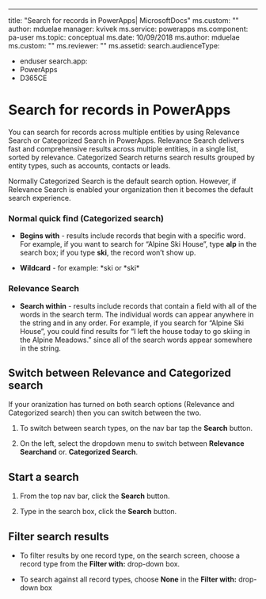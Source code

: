 ---
title: "Search for records in PowerApps| MicrosoftDocs"
ms.custom: ""
author: mduelae
manager: kvivek
ms.service: powerapps
ms.component: pa-user
ms.topic: conceptual
ms.date: 10/09/2018
ms.author: mduelae
ms.custom: ""
ms.reviewer: ""
ms.assetid: 
search.audienceType: 
  - enduser
search.app: 
  - PowerApps
  - D365CE
# Search for records in PowerApps

You can search for records across multiple entities by using Relevance Search or Categorized Search in PowerApps. Relevance Search delivers fast and comprehensive results across multiple entities, in a single list, sorted by relevance. Categorized Search returns search results grouped by entity types, such as accounts, contacts or leads.

Normally Categorized Search is the default search option. However, if Relevance Search is enabled your organization then it becomes the default search experience.   
  
 ### Normal quick find (Categorized search) 
  
- **Begins with** - results include records that begin with a specific word. For example, if you want to search for “Alpine Ski House”, type **alp** in the search box; if you type **ski**, the record won’t show up.  
  
- **Wildcard** - for example: *ski or *ski\*  
  
### Relevance Search
  
- **Search within** - results include records that contain a field with all of the words in the search term.  The individual words can appear anywhere in the string and in any order.  For example, if you search for “Alpine Ski House”, you could find results for “I left the house today to go skiing in the Alpine Meadows.” since all of the search words appear somewhere in the string.  

## Switch between Relevance and Categorized search

If your oranization has turned on both search options (Relevance and Categorized search) then you can switch between the two.

1. To switch between search types, on the nav bar tap the **Search** button.

2. On the left, select the dropdown menu to switch between **Relevance Searchand** or. **Categorized Search**.

## Start a search  
  
1.  From the top nav bar, click the **Search** button.  
  
2.  Type in the search box, click the **Search** button.  
  
## Filter search results  
  
-   To filter results by one record type, on the search screen, choose a record type from the **Filter with:** drop-down box.  
  
-   To search against all record types, choose **None** in the **Filter with:** drop-down box  
  
 
